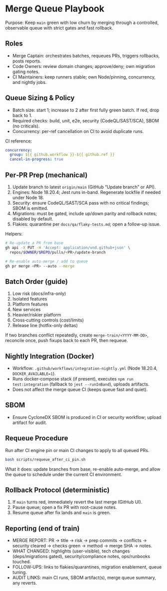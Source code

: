 # Merge Queue Playbook

Purpose: Keep `main` green with low churn by merging through a controlled, observable queue with strict gates and fast rollback.

## Roles
- Merge Captain: orchestrates batches, requeues PRs, triggers rollbacks, posts reports.
- Code Owners: review domain changes; approve/deny; own migration gating notes.
- CI Maintainers: keep runners stable; own Node/pinning, concurrency, and nightly jobs.

## Queue Sizing & Policy
- Batch size: start 1; increase to 2 after first fully green batch. If red, drop back to 1.
- Required checks: build, unit, e2e, security (CodeQL/SAST/SCA), SBOM (no criticals).
- Concurrency: per-ref cancellation on CI to avoid duplicate runs.

CI reference:
```yaml
concurrency:
  group: ${{ github.workflow }}-${{ github.ref }}
  cancel-in-progress: true
```

## Per‑PR Prep (mechanical)
1) Update branch to latest `origin/main` (GitHub “Update branch” or API).
2) Engines: Node 18.20.4; Jest runs in-band. Regenerate lockfile if needed under Node 18.
3) Security: ensure CodeQL/SAST/SCA pass with no critical findings; SBOM is emitted.
4) Migrations: must be gated, include up/down parity and rollback notes; disabled by default.
5) Flakies: quarantine per `docs/qa/flaky-tests.md`; open a follow-up issue.

Helpers:
```bash
# Re-update a PR from base
gh api -X PUT -H 'Accept: application/vnd.github+json' \
  repos/$OWNER/$REPO/pulls/<PR>/update-branch

# Re-enable auto-merge / add to queue
gh pr merge <PR> --auto --merge
```

## Batch Order (guide)
1) Low risk (docs/infra-only)
2) Isolated features
3) Platform features
4) New services
5) Heavier/riskier platform
6) Cross‑cutting controls (cost/limits)
7) Release line (hotfix-only deltas)

If two branches conflict repeatedly, create `merge-train/<YYYY-MM-DD>`, reconcile once, push fixups back to each PR, then requeue.

## Nightly Integration (Docker)
- Workflow: `.github/workflows/integration-nightly.yml` (Node 18.20.4, `DOCKER_AVAILABLE=1`).
- Runs docker-compose stack (if present), executes `npm run test:integration` (fallback to `jest --runInBand`), uploads artifacts.
- Does not affect the merge queue CI (keeps queue fast and quiet).

## SBOM
- Ensure CycloneDX SBOM is produced in CI or security workflow; upload artifact for audit.

## Requeue Procedure
Run after CI engine pin or main CI changes to apply to all queued PRs.
```bash
bash scripts/requeue_after_ci_pin.sh
```
What it does: update branches from base, re-enable auto-merge, and allow the queue to schedule under the current CI environment.

## Rollback Protocol (deterministic)
1) If `main` turns red, immediately revert the last merge (GitHub UI).
2) Pause queue; open a fix PR with root-cause notes.
3) Resume queue after fix lands and `main` is green.

## Reporting (end of train)
- MERGE REPORT: PR → title → risk → prep commits → conflicts → security cleared → checks green → method → merge SHA → notes.
- WHAT CHANGED: highlights (user-visible), tech changes (deps/migrations gated), security/compliance notes, ops/runbooks touched.
- FOLLOW‑UPS: links to flakies/quarantines, migration enablement, queue tuning.
- AUDIT LINKS: main CI runs, SBOM artifact(s), merge queue summary, any reverts.


